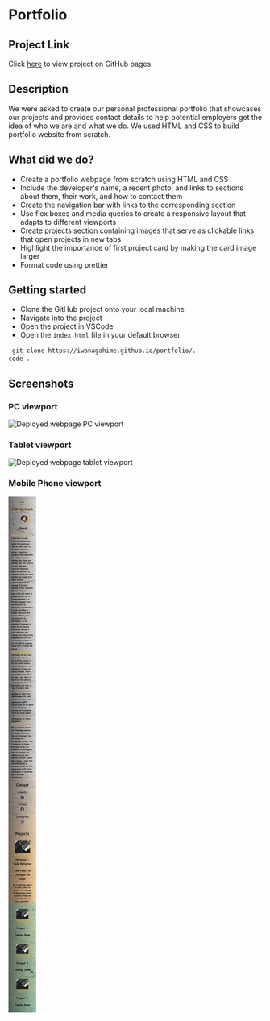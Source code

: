 # Portfolio

## Project Link

Click [here](https://iwanagahime.github.io/portfolio/.) to view project on GitHub pages.

## Description

We were asked to create our personal professional portfolio that showcases our projects and provides contact details to help potential employers get the idea of who we are and what we do. We used HTML and CSS to build portfolio website from scratch.

## What did we do?

- Create a portfolio webpage from scratch using HTML and CSS
- Include the developer's name, a recent photo, and links to sections about them, their work, and how to contact them
- Create the navigation bar with links to the corresponding section
- Use flex boxes and media queries to create a responsive layout that adapts to different viewports
- Create projects section containing images that serve as clickable links that open projects in new tabs
- Highlight the importance of first project card by making the card image larger
- Format code using prettier

## Getting started

- Clone the GitHub project onto your local machine
- Navigate into the project
- Open the project in VSCode
- Open the `index.html` file in your default browser

```
 git clone https://iwanagahime.github.io/portfolio/.
code .
```

## Screenshots

### PC viewport

![Deployed webpage PC viewport](/assets/images/screenshots/pc-viewport.png)

### Tablet viewport

![Deployed webpage tablet viewport](/assets/images/screenshots/tablet-viewport.png)

### Mobile Phone viewport

![Deployed webpage mobile phone viewport](/assets/images/screenshots/mobile-phone-viewport.png)
